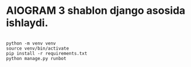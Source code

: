 <h1>AIOGRAM 3 shablon django asosida ishlaydi.</h1>

<code>
python -m venv venv
source venv/bin/activate
pip install -r requirements.txt
python manage.py runbot
</code>
